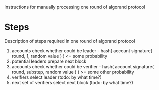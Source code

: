 Instructions for manually processing one round of algorand protocol

# Steps

Description of steps required in one round of algorand protocol

  1. accounts check whether could be leader
    - hash( account signature( round, 1, random value ) ) <= some probability
  2. potential leaders prepare next block
  3. accounts check whether could be verifier
    - hash( account signature( round, substep, random value ) ) >= some other probability
  4. verifiers select leader (todo: by what time?)
  5. next set of verifiers select next block (todo: by what time?)
